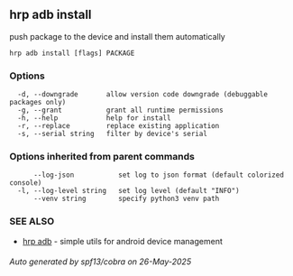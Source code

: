 ## hrp adb install

push package to the device and install them automatically

```
hrp adb install [flags] PACKAGE
```

### Options

```
  -d, --downgrade       allow version code downgrade (debuggable packages only)
  -g, --grant           grant all runtime permissions
  -h, --help            help for install
  -r, --replace         replace existing application
  -s, --serial string   filter by device's serial
```

### Options inherited from parent commands

```
      --log-json           set log to json format (default colorized console)
  -l, --log-level string   set log level (default "INFO")
      --venv string        specify python3 venv path
```

### SEE ALSO

* [hrp adb](hrp_adb.md)	 - simple utils for android device management

###### Auto generated by spf13/cobra on 26-May-2025
